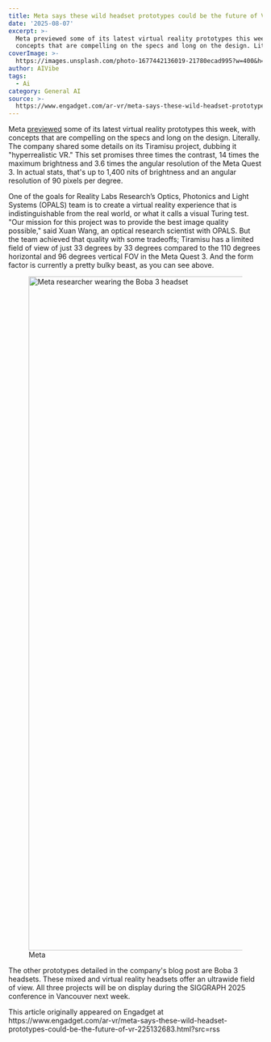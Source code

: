 ```yaml
---
title: Meta says these wild headset prototypes could be the future of VR
date: '2025-08-07'
excerpt: >-
  Meta previewed some of its latest virtual reality prototypes this week, with
  concepts that are compelling on the specs and long on the design. Literal...
coverImage: >-
  https://images.unsplash.com/photo-1677442136019-21780ecad995?w=400&h=200&fit=crop&auto=format
author: AIVibe
tags:
  - Ai
category: General AI
source: >-
  https://www.engadget.com/ar-vr/meta-says-these-wild-headset-prototypes-could-be-the-future-of-vr-225132683.html?src=rss
---
```

<p>Meta <a data-i13n="elm:context_link;elmt:doNotAffiliate;cpos:1;pos:1" class="no-affiliate-link" href="https://www.meta.com/blog/reality-labs-research-tiramisu-boba-3-siggraph-2025-ultrawide-fov-hyperrealistic-vr/"><ins>previewed</ins></a> some of its latest virtual reality prototypes this week, with concepts that are compelling on the specs and long on the design. Literally. The company shared some details on its Tiramisu project, dubbing it &quot;hyperrealistic VR.&quot; This set promises three times the contrast, 14 times the maximum brightness and 3.6 times the angular resolution of the Meta Quest 3. In actual stats, that&#39;s up to 1,400 nits of brightness and an angular resolution of 90 pixels per degree.</p>
<p>One of the goals for Reality Labs Research’s Optics, Photonics and Light Systems (OPALS) team is to create a virtual reality experience that is indistinguishable from the real world, or what it calls a visual Turing test. &quot;Our mission for this project was to provide the best image quality possible,&quot; said Xuan Wang, an optical research scientist with OPALS. But the team achieved that quality with some tradeoffs; Tiramisu has a limited field of view of just 33 degrees by 33 degrees compared to the 110 degrees horizontal and 96 degrees vertical FOV in the Meta Quest 3. And the form factor is currently a pretty bulky beast, as you can see above.</p>
<span id="end-legacy-contents"></span><figure><img src="https://s.yimg.com/os/creatr-uploaded-images/2025-08/88636810-73e0-11f0-afdd-b22e98e88aee" data-crop-orig-src="https://s.yimg.com/os/creatr-uploaded-images/2025-08/88636810-73e0-11f0-afdd-b22e98e88aee" style="height:1333px;width:2076px;" alt="Meta researcher wearing the Boba 3 headset" data-uuid="13fcdfd8-18c1-33bd-a4e0-a6dcf3e27c9f"><figcaption></figcaption><div class="photo-credit">Meta</div></figure>
<p>The other prototypes detailed in the company&#39;s blog post are Boba 3 headsets. These mixed and virtual reality headsets offer an ultrawide field of view. All three projects will be on display during the SIGGRAPH 2025 conference in Vancouver next week.</p>This article originally appeared on Engadget at https://www.engadget.com/ar-vr/meta-says-these-wild-headset-prototypes-could-be-the-future-of-vr-225132683.html?src=rss

